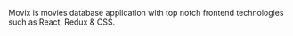 Movix is movies database application with top notch frontend technologies such as React, Redux & CSS.

